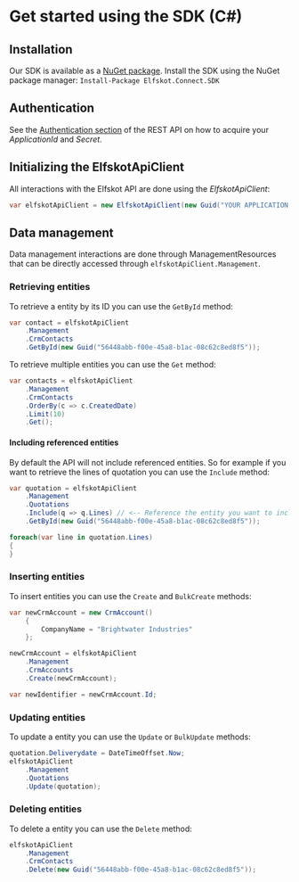 # Get started using the SDK (C#)

## Installation

Our SDK is available as a [NuGet package](https://www.nuget.org/packages/Elfskot.Connect.SDK). Install the SDK using the NuGet package manager:
`Install-Package Elfskot.Connect.SDK`

## Authentication

See the [Authentication section](/api/start/#authentication) of the REST API on how to acquire your *ApplicationId* and *Secret*.

## Initializing the ElfskotApiClient

All interactions with the Elfskot API are done using the *ElfskotApiClient*:

```csharp
var elfskotApiClient = new ElfskotApiClient(new Guid("YOUR APPLICATION ID"),"YOUR SECRET");
```

## Data management

Data management interactions are done through ManagementResources that can be directly accessed through `elfskotApiClient.Management`.

### Retrieving entities

To retrieve a entity by its ID you can use the `GetById`  method:

```csharp
var contact = elfskotApiClient
    .Management
    .CrmContacts
    .GetById(new Guid("56448abb-f00e-45a8-b1ac-08c62c8ed8f5"));
```

To retrieve multiple entities you can use the `Get` method:

```csharp
var contacts = elfskotApiClient
	.Management
    .CrmContacts
    .OrderBy(c => c.CreatedDate)
    .Limit(10)
    .Get();
```

#### Including referenced entities

By default the API will not include referenced entities. So for example if you want to retrieve the lines of quotation you can use the `Include` method:

```csharp
var quotation = elfskotApiClient
    .Management
    .Quotations
    .Include(q => q.Lines) // <-- Reference the entity you want to include.
    .GetById(new Guid("56448abb-f00e-45a8-b1ac-08c62c8ed8f5"));

foreach(var line in quotation.Lines)
{
}
```

### Inserting entities

To insert entities you can use the `Create` and `BulkCreate` methods:

```csharp
var newCrmAccount = new CrmAccount()
	{
		CompanyName = "Brightwater Industries"
	};

newCrmAccount = elfskotApiClient
	.Management
	.CrmAccounts
	.Create(newCrmAccount);

var newIdentifier = newCrmAccount.Id;
```

### Updating entities

To update a entity you can use the `Update` or `BulkUpdate` methods:

```csharp
quotation.Deliverydate = DateTimeOffset.Now;
elfskotApiClient
	.Management
	.Quotations
	.Update(quotation);
```

### Deleting entities

To delete a entity you can use the `Delete` method:

```csharp
elfskotApiClient
	.Management
	.CrmContacts
	.Delete(new Guid("56448abb-f00e-45a8-b1ac-08c62c8ed8f5"));
```